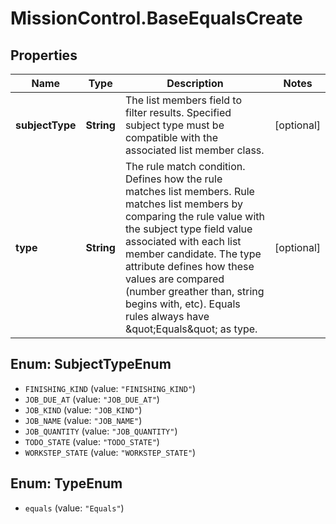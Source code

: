 # MissionControl.BaseEqualsCreate

## Properties
Name | Type | Description | Notes
------------ | ------------- | ------------- | -------------
**subjectType** | **String** | The list members field to filter results. Specified subject type must be compatible with the associated list member class. | [optional] 
**type** | **String** | The rule match condition. Defines how the rule matches list members. Rule matches list members by comparing the rule value with the subject type field value associated with each list member candidate. The type attribute defines how these values are compared (number greather than, string begins with, etc). Equals rules always have \&quot;Equals\&quot; as type. | [optional] 

<a name="SubjectTypeEnum"></a>
## Enum: SubjectTypeEnum

* `FINISHING_KIND` (value: `"FINISHING_KIND"`)
* `JOB_DUE_AT` (value: `"JOB_DUE_AT"`)
* `JOB_KIND` (value: `"JOB_KIND"`)
* `JOB_NAME` (value: `"JOB_NAME"`)
* `JOB_QUANTITY` (value: `"JOB_QUANTITY"`)
* `TODO_STATE` (value: `"TODO_STATE"`)
* `WORKSTEP_STATE` (value: `"WORKSTEP_STATE"`)


<a name="TypeEnum"></a>
## Enum: TypeEnum

* `equals` (value: `"Equals"`)

